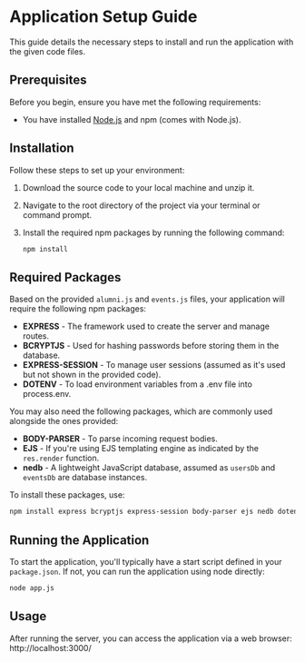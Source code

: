 
# Application Setup Guide

This guide details the necessary steps to install and run the application with the given code files.

## Prerequisites

Before you begin, ensure you have met the following requirements:

- You have installed [Node.js](https://nodejs.org/en/download/) and npm (comes with Node.js).

## Installation

Follow these steps to set up your environment:

1. Download the source code to your local machine and unzip it.

2. Navigate to the root directory of the project via your terminal or command prompt.

3. Install the required npm packages by running the following command:

   ```bash
   npm install
   ```

## Required Packages

Based on the provided `alumni.js` and `events.js` files, your application will require the following npm packages:

- **EXPRESS** - The framework used to create the server and manage routes.
- **BCRYPTJS** - Used for hashing passwords before storing them in the database.
- **EXPRESS-SESSION** - To manage user sessions (assumed as it's used but not shown in the provided code).
- **DOTENV** - To load environment variables from a .env file into process.env.

You may also need the following packages, which are commonly used alongside the ones provided:

- **BODY-PARSER** - To parse incoming request bodies.
- **EJS** - If you're using EJS templating engine as indicated by the `res.render` function.
- **nedb** - A lightweight JavaScript database, assumed as `usersDb` and `eventsDb` are database instances.

To install these packages, use:

   ```bash
   npm install express bcryptjs express-session body-parser ejs nedb dotenv
   ```

## Running the Application

To start the application, you'll typically have a start script defined in your `package.json`. If not, you can run the application using node directly:

   ```bash
   node app.js
   ```

## Usage

After running the server, you can access the application via a web browser:
http://localhost:3000/
